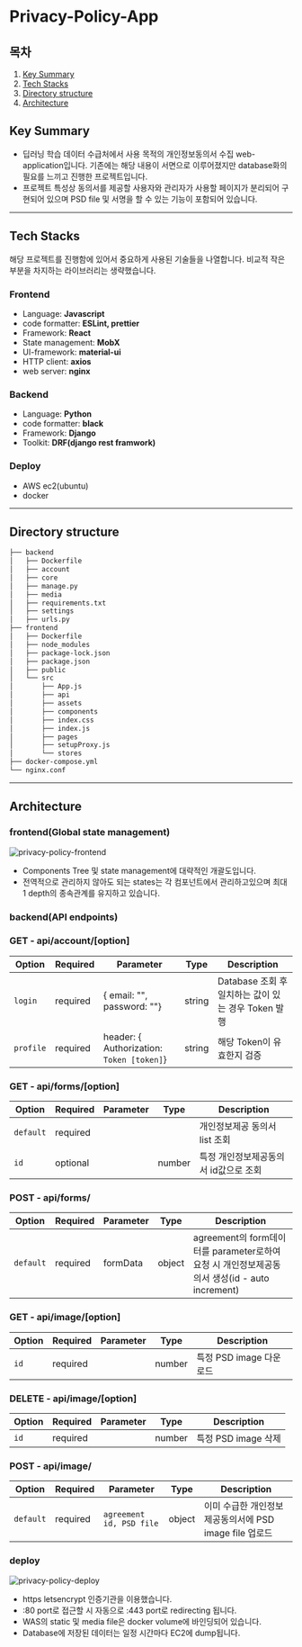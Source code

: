# Privacy-Policy-App
## 목차
1. [Key Summary](#key-summary)
2. [Tech Stacks](#tech-stacks)
3. [Directory structure](#directory-structure)
4. [Architecture](#architecture)

## Key Summary
- 딥러닝 학습 데이터 수급처에서 사용 목적의 개인정보동의서 수집 web-application입니다. 기존에는 해당 내용이 서면으로 이루어졌지만 database화의 필요를 느끼고 진행한 프로젝트입니다.
- 프로젝트 특성상 동의서를 제공할 사용자와 관리자가 사용할 페이지가 분리되어 구현되어 있으며 PSD file 및 서명을 할 수 있는 기능이 포함되어 있습니다.

***

## Tech Stacks
해당 프로젝트를 진행함에 있어서 중요하게 사용된 기술들을 나열합니다. 비교적 작은 부분을 차지하는 라이브러리는 생략했습니다.

### Frontend
- Language: **Javascript**
- code formatter: **ESLint, prettier**
- Framework: **React**
- State management: **MobX**
- UI-framework: **material-ui**
- HTTP client: **axios**
- web server: **nginx**

### Backend
- Language: **Python**
- code formatter: **black**
- Framework: **Django**
- Toolkit: **DRF(django rest framwork)**

### Deploy
- AWS ec2(ubuntu)
- docker

***

## Directory structure
```bash
├── backend
│   ├── Dockerfile
│   ├── account
│   ├── core
│   ├── manage.py
│   ├── media
│   ├── requirements.txt
│   ├── settings
│   ├── urls.py
├── frontend
│   ├── Dockerfile
│   ├── node_modules
│   ├── package-lock.json
│   ├── package.json
│   ├── public
│   └── src
│       ├── App.js
│       ├── api
│       ├── assets
│       ├── components
│       ├── index.css
│       ├── index.js
│       ├── pages
│       ├── setupProxy.js
│       └── stores
├── docker-compose.yml
└── nginx.conf
```
***

## Architecture
### frontend(Global state management)
![privacy-policy-frontend](https://user-images.githubusercontent.com/41932978/143682388-efe37aae-b578-427d-b397-e278f6d50a61.png)
- Components Tree 및 state management에 대략적인 개괄도입니다.
- 전역적으로 관리하지 않아도 되는 states는 각 컴포넌트에서 관리하고있으며 최대 1 depth의 종속관계를 유지하고 있습니다. 

### backend(API endpoints)
### GET - api/account/[option]
| Option | Required | Parameter | Type | Description |
| --- | --- | --- | --- | --- |
| `login` | required | { email: "", password: ""} | string | Database 조회 후 일치하는 값이 있는 경우 Token 발행 |
| `profile` | required | header: { Authorization: `Token [token]`}  | string | 해당 Token이 유효한지 검증 |

### GET - api/forms/[option]
| Option | Required | Parameter | Type | Description |
| --- | --- | --- | --- | --- |
| `default` | required | |  | 개인정보제공 동의서 list 조회  |
| `id` | optional | | number | 특정 개인정보제공동의서 id값으로 조회  |

### POST - api/forms/
| Option | Required | Parameter | Type | Description |
| --- | --- | --- | --- | --- |
| `default` | required | formData | object | agreement의 form데이터를 parameter로하여 요청 시 개인정보제공동의서 생성(id - auto increment)  |

### GET - api/image/[option]
| Option | Required | Parameter | Type | Description |
| --- | --- | --- | --- | --- |
| `id` | required | | number | 특정 PSD image 다운로드  |

### DELETE - api/image/[option]
| Option | Required | Parameter | Type | Description |
| --- | --- | --- | --- | --- |
| `id` | required | | number | 특정 PSD image 삭제 |

### POST - api/image/
| Option | Required | Parameter | Type | Description |
| --- | --- | --- | --- | --- |
| `default` | required | `agreement id, PSD file` | object |  이미 수급한 개인정보제공동의서에 PSD image file 업로드 |

### deploy
![privacy-policy-deploy](https://user-images.githubusercontent.com/41932978/143686769-a5491cdd-6862-4079-95e0-a3e9e89aa455.png)
- https letsencrypt 인증기관을 이용했습니다.
- :80 port로 접근할 시 자동으로 :443 port로 redirecting 됩니다.
- WAS의 static 및 media file은 docker volume에 바인딩되어 있습니다.
- Database에 저장된 데이터는 일정 시간마다 EC2에 dump됩니다.
